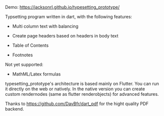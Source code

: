 Demo: https://jacksonrl.github.io/typesetting_prototype/

Typsetting program written in dart, with the following features:

- Multi column text with balancing

- Create page headers based on headers in body text

- Table of Contents

- Footnotes

Not yet supported:

- MathML/Latex formulas

typesetting_prototype's architecture is based mainly on Flutter. You can run it directly on the web or natively. In the native version you can create custom rendernodes (same as flutter renderobjects) for advanced features.

Thanks to https://github.com/DavBfr/dart_pdf for the hight quality PDF backend.
